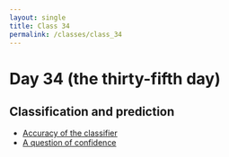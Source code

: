 ```yaml
---
layout: single
title: Class 34
permalink: /classes/class_34
---
```


# Day 34 (the thirty-fifth day)

## Classification and prediction

* [Accuracy of the classifier](../chapters/09/Accuracy_of_the_Classifier)
* [A question of confidence](../chapters/10/confidence_problem)
